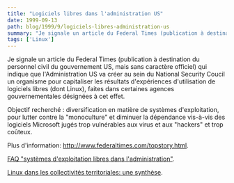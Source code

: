 ```yaml
---
title: "Logiciels libres dans l'administration US"
date: 1999-09-13
path: blog/1999/9/logiciels-libres-administration-us
summary: "Je signale un article du Federal Times (publication à destination du personnel civil du gouvernement US, mais sans caractère officiel) qui indique que l'Administration US va créer au sein du National Security Coucil un organisme pour capitaliser les résultats d'expériences d'utilisation de logiciels libres (dont Linux), faites dans certaines agences gouvernementales désignées à cet effet."
tags: ['Linux']
---
```


<P>Je signale un article du Federal Times (publication à destination
du personnel civil du gouvernement US, mais sans caractère officiel)
qui indique que l'Administration US va créer au sein du National
Security Coucil un organisme pour capitaliser les résultats
d'expériences d'utilisation de logiciels libres (dont Linux),
faites dans certaines agences gouvernementales désignées
à cet effet.</P>

<P>Objectif recherché : diversification en matière de systèmes
d'exploitation, pour lutter contre la "monoculture" et
diminuer la dépendance vis-à-vis des logiciels Microsoft
jugés trop vulnérables aux virus et aux "hackers" et trop
coûteux.</P>

<P>Plus d'information: <A HREF="http://www.federaltimes.com/topstory.html">http://www.federaltimes.com/topstory.html</A>.</P>

<P><A HREF="http://www.mtic.pm.gouv.fr/libre/faq_oslibres.shtml">FAQ
"systèmes d'exploitation libres dans l'administration"</A>.</P>

<P><A HREF="http://aful.org/solutions/administration/temoignages.html">Linux
dans les collectivités territoriales: une synthèse</A>.</P>


